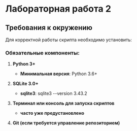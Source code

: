 # Лабораторная работа 2

## Требования к окружению

Для корректной работы скрипта необходимо установить:

### Обязательные компоненты:
1. **Python 3+** 
   - **Минимальная версия**: Python 3.6+

2. **SQLite 3.0+**
   - **sqlite3**: sqlite3 --version 3.43.2

3. **Терминал или консоль для запуска скриптов**
    - **часто уже предустановлено**
    
4. **Git (если требуется управление репозиторием)**

